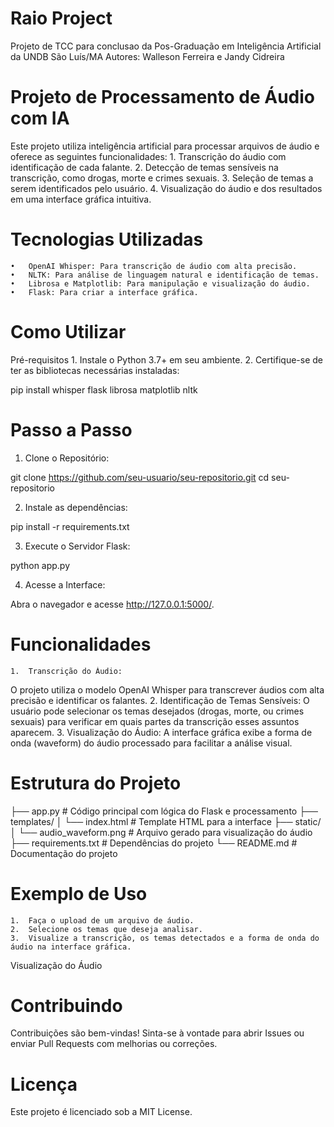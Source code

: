 # Raio Project
Projeto de TCC para conclusao da Pos-Graduação em Inteligência Artificial da UNDB São Luís/MA
Autores: Walleson Ferreira e Jandy Cidreira

# Projeto de Processamento de Áudio com IA

Este projeto utiliza inteligência artificial para processar arquivos de áudio e oferece as seguintes funcionalidades:
	1.	Transcrição do áudio com identificação de cada falante.
	2.	Detecção de temas sensíveis na transcrição, como drogas, morte e crimes sexuais.
	3.	Seleção de temas a serem identificados pelo usuário.
	4.	Visualização do áudio e dos resultados em uma interface gráfica intuitiva.

# Tecnologias Utilizadas
	•	OpenAI Whisper: Para transcrição de áudio com alta precisão.
	•	NLTK: Para análise de linguagem natural e identificação de temas.
	•	Librosa e Matplotlib: Para manipulação e visualização do áudio.
	•	Flask: Para criar a interface gráfica.

# Como Utilizar

Pré-requisitos
	1.	Instale o Python 3.7+ em seu ambiente.
	2.	Certifique-se de ter as bibliotecas necessárias instaladas:

pip install whisper flask librosa matplotlib nltk

# Passo a Passo

1. Clone o Repositório:

git clone https://github.com/seu-usuario/seu-repositorio.git
cd seu-repositorio

2. Instale as dependências:

pip install -r requirements.txt

3. Execute o Servidor Flask:

python app.py

4. Acesse a Interface:

Abra o navegador e acesse http://127.0.0.1:5000/.

# Funcionalidades
	1.	Transcrição do Áudio:
O projeto utiliza o modelo OpenAI Whisper para transcrever áudios com alta precisão e identificar os falantes.
	2.	Identificação de Temas Sensíveis:
O usuário pode selecionar os temas desejados (drogas, morte, ou crimes sexuais) para verificar em quais partes da transcrição esses assuntos aparecem.
	3.	Visualização do Áudio:
A interface gráfica exibe a forma de onda (waveform) do áudio processado para facilitar a análise visual.

# Estrutura do Projeto

├── app.py               # Código principal com lógica do Flask e processamento
├── templates/
│   └── index.html       # Template HTML para a interface
├── static/
│   └── audio_waveform.png  # Arquivo gerado para visualização do áudio
├── requirements.txt     # Dependências do projeto
└── README.md            # Documentação do projeto

# Exemplo de Uso
	1.	Faça o upload de um arquivo de áudio.
	2.	Selecione os temas que deseja analisar.
	3.	Visualize a transcrição, os temas detectados e a forma de onda do áudio na interface gráfica.

Visualização do Áudio

# Contribuindo

Contribuições são bem-vindas!
Sinta-se à vontade para abrir Issues ou enviar Pull Requests com melhorias ou correções.

# Licença

Este projeto é licenciado sob a MIT License.

